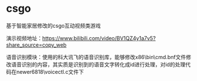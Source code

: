 # csgo
基于智能家居修改的csgo互动视频类游戏

演示视频地址：https://www.bilibili.com/video/BV1QZ4y1a7v5?share_source=copy_web

语音识别模块：使用的科大讯飞的语音识别库，能够修改x86\bin\cmd.bnf文件修改语音识别的内容，其实质是识别到的语音文字转化成id进行处理，对id的处理代码在newer6818\voicectl.c文件下
